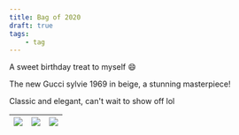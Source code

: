 ```yaml
---
title: Bag of 2020
draft: true
tags:
    - tag
---
```

A sweet birthday treat to myself :smile:

The new Gucci sylvie 1969 in beige, a stunning masterpiece!

Classic and elegant, can't wait to show off lol


| ![](/images/jackie/gucci1.png) | ![](/images/jackie/gucci2.png) | ![](/images/jackie/gucci3.png) |
| :----------------------------: | :----------------------------: | :----------------------------: |